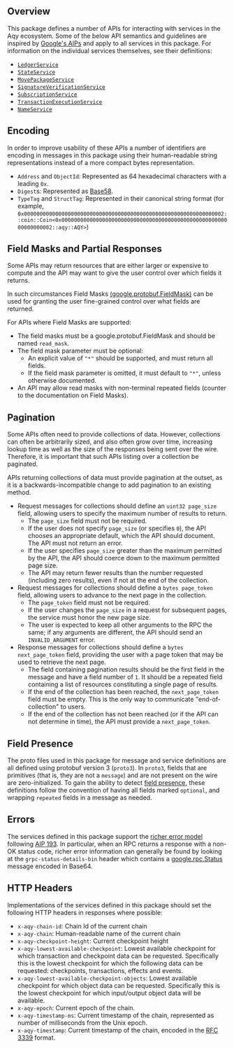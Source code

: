 ## Overview
This package defines a number of APIs for interacting with services in the Aqy
ecosystem. Some of the below API semantics and guidelines are inspired by
[Google's AIPs](https://google.aip.dev/) and apply to all services in this
package. For information on the individual services themselves, see their
definitions:

- [`LedgerService`](./ledger_service.proto)
- [`StateService`](./state_service.proto)
- [`MovePackageService`](./move_package_service.proto.proto)
- [`SignatureVerificationService`](./signature_verification_service.proto)
- [`SubscriptionService`](./subscription_service.proto.proto)
- [`TransactionExecutionService`](./transaction_execution_service.proto.proto)
- [`NameService`](./name_service.proto.proto)

## Encoding
In order to improve usability of these APIs a number of identifiers are
encoding in messages in this package using their human-readable string
representations instead of a more compact bytes representation.

- `Address` and `ObjectId`: Represented as 64 hexadecimal characters with a
  leading `0x`.
- `Digest`s: Represented as
  [Base58](https://learnmeabitcoin.com/technical/keys/base58/).
- `TypeTag` and `StructTag`: Represented in their canonical string format (for
  example,
  `0x0000000000000000000000000000000000000000000000000000000000000002::coin::Coin<0x0000000000000000000000000000000000000000000000000000000000000002::aqy::AQY>`)

## Field Masks and Partial Responses
Some APIs may return resources that are either larger or expensive to compute
and the API may want to give the user control over which fields it returns.

In such circumstances Field Masks
[(google.protobuf.FieldMask)](../../../google/protobuf/field_mask.proto) can be
used for granting the user fine-grained control over what fields are returned.

For APIs where Field Masks are supported:

- The field masks must be a google.protobuf.FieldMask and should be named
  `read_mask`.
- The field mask parameter must be optional:
    - An explicit value of `"*"` should be supported, and must return all
      fields.
    - If the field mask parameter is omitted, it must default to `"*"`, unless
      otherwise documented.
- An API may allow read masks with non-terminal repeated fields (counter to the
  documentation on Field Masks).

## Pagination
Some APIs often need to provide collections of data. However, collections can
often be arbitrarily sized, and also often grow over time, increasing lookup
time as well as the size of the responses being sent over the wire. Therefore,
it is important that such APIs listing over a collection be paginated.

APIs returning collections of data must provide pagination at the outset, as it
is a backwards-incompatible change to add pagination to an existing method.

- Request messages for collections should define an `uint32 page_size` field,
  allowing users to specify the maximum number of results to return.
    - The `page_size` field must not be required.
    - If the user does not specify `page_size` (or specifies `0`), the API
      chooses an appropriate default, which the API should document. The API
      must not return an error.
    - If the user specifies `page_size` greater than the maximum permitted by
      the API, the API should coerce down to the maximum permitted page size.
    - The API may return fewer results than the number requested (including
      zero results), even if not at the end of the collection.
- Request messages for collections should define a `bytes page_token` field,
  allowing users to advance to the next page in the collection.
    - The `page_token` field must not be required.
    - If the user changes the `page_size` in a request for subsequent pages,
      the service must honor the new page size.
    - The user is expected to keep all other arguments to the RPC the same; if
      any arguments are different, the API should send an `INVALID_ARGUMENT`
      error.
- Response messages for collections should define a `bytes next_page_token`
  field, providing the user with a page token that may be used to retrieve the
  next page.
    - The field containing pagination results should be the first field in the
      message and have a field number of `1`. It should be a repeated field
      containing a list of resources constituting a single page of results.
    - If the end of the collection has been reached, the `next_page_token`
      field must be empty. This is the only way to communicate
      "end-of-collection" to users.
    - If the end of the collection has not been reached (or if the API can not
      determine in time), the API must provide a `next_page_token`.

## Field Presence
The proto files used in this package for message and service definitions are
all defined using protobuf version 3 (`proto3`). In `proto3`, fields that are
primitives (that is, they are not a `message`) and are not present on the wire
are zero-initialized. To gain the ability to detect [field
presence](https://github.com/protocolbuffers/protobuf/blob/main/docs/field_presence.md),
these definitions follow the convention of having all fields marked `optional`,
and wrapping `repeated` fields in a message as needed.

## Errors
The services defined in this package support the [richer error
model](https://grpc.io/docs/guides/error/#richer-error-model) following [AIP
193](https://google.aip.dev/193). In particular, when an RPC returns a response
with a non-OK status code, richer error information can generally be found by
looking at the `grpc-status-details-bin` header which contains a
[google.rpc.Status](https://github.com/googleapis/googleapis/blob/master/google/rpc/status.proto)
message encoded in Base64.

## HTTP Headers
Implementations of the services defined in this package should set the
following HTTP headers in responses where possible:

- `x-aqy-chain-id`: Chain Id of the current chain
- `x-aqy-chain`: Human-readable name of the current chain
- `x-aqy-checkpoint-height`: Current checkpoint height
- `x-aqy-lowest-available-checkpoint`: Lowest available checkpoint for which
  transaction and checkpoint data can be requested. Specifically this is the
  lowest checkpoint for which the following data can be requested: checkpoints,
  transactions, effects and events.
- `x-aqy-lowest-available-checkpoint-objects`: Lowest available checkpoint for
  which object data can be requested. Specifically this is the lowest
  checkpoint for which input/output object data will be available.
- `x-aqy-epoch`: Current epoch of the chain.
- `x-aqy-timestamp-ms`: Current timestamp of the chain, represented as number
  of milliseconds from the Unix epoch.
- `x-aqy-timestamp`: Current timestamp of the chain, encoded in the
  [RFC 3339](https://www.ietf.org/rfc/rfc3339.txt) format.
